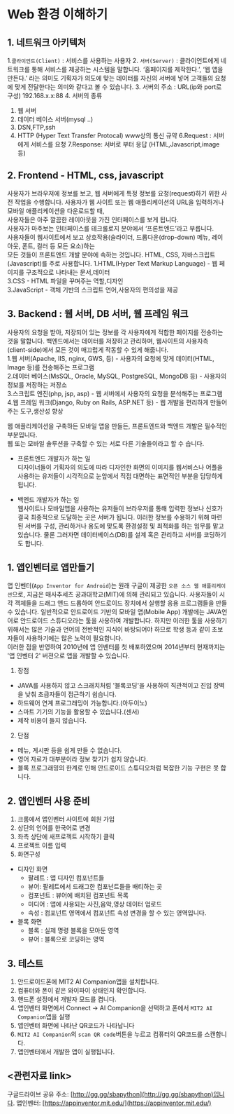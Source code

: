 # Web 환경 이해하기
## 1. 네트워크 아키텍처 
1.`클라이언트(Client)` : 서비스를 사용하는 사용자
2. `서버(Server)` : 클라이언트에게 네트워크를 통해 서비스를 제공하는 시스템을 말합니다.
‘홈페이지를 제작한다.’, ‘웹 앱을 만든다.’ 라는 의미도 기획자가 의도에 맞는 데이터를 자신의 서버에 넣어 고객들의 요청에 맞게 전달한다는 의미와 같다고 볼 수 있습니다.
3. 서버의 주소 : URL(ip와 port로 구성) 192.168.x.x:88
4. 서버의 종류
  1. 웹 서버
  2. 데이터 베이스 서버(mysql ..)
  3. DSN,FTP,ssh
5. HTTP (Hyper Text Transfer Protocal) www상의 통신 규약
6.Request : 서버에게 서비스를 요청 
7.Response: 서버로 부터 응답 (HTML,Javascript,image 등)
## 2. Frontend - HTML, css, javascript  
사용자가 브라우저에 정보를 보고, 웹 서버에게 특정 정보를 요청(request)하기 위한 사전 작업을 수행합니다.
사용자가 웹 사이트 또는 웹 애플리케이션의 URL을 입력하거나 모바일 애플리케이션을 다운로드할 때,    
사용자들은 아주 깔끔한 레이아웃을 가진 인터페이스를 보게 됩니다.   
사용자가 마주보는 인터페이스를 테크롤로지 분야에서 ‘프론트엔드’라고 부릅니다.  
사용자들이 웹사이트에서 보고 상호작용(슬라이더, 드롭다운(drop-down) 메뉴, 레이아웃, 폰트, 컬러 등 모든 요소)하는  
모든 것들이 프론트엔드 개발 분야에 속하는 것입니다. HTML, CSS, 자바스크립트(Javascript)를 주로 사용합니다.
 1.HTML(Hyper Text Markup Language) - 웹 페이지를 구조적으로 나타내는 문서,데이터  
 3.CSS - HTML 파일을 꾸며주는 역할,디자인  
 3.JavaScript - 객체 기반의 스크립트 언어,사용자의 편의성을 제공  
## 3. Backend : 웹 서버, DB 서버, 웹 프레임 워크 
사용자의 요청을 받아, 저장되어 있는 정보를 각 사용자에게 적합한 페이지를 전송하는 것을 말합니다. 
백엔드에서는 데이터를 저장하고 관리하며, 웹사이트의 사용자측(client-side)에서 모든 것이 매끄럽게 작동할 수 있게 해줍니다.  
 1.웹 서버(Apache, IIS, nginx, GWS, 등) - 사용자의 요청에 맞게 데이터(HTML, Image 등)를 전송해주는 프로그램  
 2.데이터 베이스(MsSQL, Oracle, MySQL, PostgreSQL, MongoDB 등) - 사용자의 정보를 저장하는 저장소  
 3.스크립트 엔진(php, jsp, asp) - 웹 서버에서 사용자의 요청을 분석해주는 프로그램  
 4.웹 프레임 워크(Django, Ruby on Rails, ASP.NET 등) - 웹 개발을 편리하게 만들어 주는 도구,생산성 향상


웹 애플리케이션을 구축하든 모바일 앱을 만들든, 프론트엔드와 백엔드 개발은 필수적인 부분입니다.  
웹 또는 모바일 솔루션을 구축할 수 있는 서로 다른 기술들이라고 할 수 습니다.   
 
* 프론트엔드 개발자가 하는 일  
디자이너들이 기획자의 의도에 따라 디자인한 화면의 이미지를 웹서비스나 어플을 사용하는 유저들이 시각적으로 
눈앞에서 직접 대면하는 표면적인 부분을 담당하게 됩니다.  
   
* 백엔드 개발자가 하는 일   
웹사이트나 모바일앱을 사용하는 유저들이 브라우저를 통해 입력한 정보나 신호가 결국 최종적으로 도달하는 곳은 서버가 됩니다.
이러한 정보를 수용하기 위해 마련된 서버를 구성, 관리하거나 용도에 맞도록 환경설정 및 최적화를 하는 임무를 맡고 있습니다. 
물론 그러자면 데이터베이스(DB)를 설계 혹은 관리하고 서버를 코딩하기도 합니다.

## 1. 앱인벤터로 앱만들기  
앱 인벤터(`App Inventor for Android`)는 원래 구글이 제공한 `오픈 소스 웹 애플리케이션`으로, 지금은 매사추세츠 공과대학교(MIT)에 의해 관리되고 있습니다. 
사용자들이 시각 객체들을 드래그 앤드 드롭하여 안드로이드 장치에서 실행할 응용 프로그램들을 만들 수 있습니다. 
일반적으로 안드로이드 기반의 모바일 앱(Mobile App) 개발에는 JAVA언어로 안드로이드 스튜디오라는 툴을 사용하여 개발합니다. 
하지만 이러한 툴을 사용하기 위해서는 많은 기술과 언어의 전반적인 지식이 바탕되어야 하므로 학생 등과 같이 초보자들이 사용하기에는 많은 노력이 필요합니다.    
이러한 점을 반영하여 2010년에 앱 인벤터를 첫 배포하였으며 2014년부터 현재까지는 '앱 인벤터 2' 버젼으로 앱을 개발할 수 있습니다.  
1. 장점  
  * JAVA를 사용하지 않고 스크래치처럼 '블록코딩'을 사용하여 직관적이고 진입 장벽을 낮춰 초급자들이 접근하기 쉽습니다.
  * 하드웨어 연계 프로그래밍이 가능합니다.(아두이노)  
  * 스마트 기기의 기능을 활용할 수 있습니다.(센서)
  * 제작 비용이 들지 않습니다.   
2. 단점  
  * 메뉴, 게시판 등을 쉽게 만들 수 없습니다.  
  * 영어 자료가 대부분이라 정보 찾기가 쉽지 않습니다.  
  * 블록 프로그래밍의 한계로 인해 안드로이드 스튜디오처럼 복잡한 기능 구현은 못 합니다.  

 
## 2. 앱인벤터 사용 준비
1. 크롬에서 앱인벤터 사이트에 회원 가입
2. 상단의 언어를 한국어로 변경
3. 좌측 상단에 새프로젝트 시작하기 클릭
4. 프로젝트 이름 입력
5. 화면구성
* 디자인 화면  
  * 팔레트 : 앱 디자인 컴포넌트들
  * 뷰어: 팔레트에서 드래그한 컴포넌트들을 배티하는 곳
  * 컴포넌트 : 뷰어에 배치된 컴포넌트 목록 
  * 미디어 : 앱에 사용되는 사진,음악,영상 데이터 업로드
  * 속성 : 컴포넌트 영역에서 컴포넌트 속성 변경을 할 수 있는 영역입니다.
* 블록 화면 
  * 블록 : 실제 명령 블록을 모아둔 영역 
  * 뷰어 : 블록으로 코딩하는 영역  

## 3. 테스트  
1. 안드로이드폰에 MIT2 AI Companion앱을 설치합니다.
2. 컴퓨터와 폰이 같은 와이파이 상태인지 확인합니다.
3. 핸드폰 설정에서 개발자 모드를 켭니다.
4. 앱인벤터 화면에서 Connect -> AI Companion을 선택하고 폰에서 `MIT2 AI Companion`앱을 실행 
5. 앱인벤터 화면에 나타난 QR코드가 나타납니다
6. `MIT2 AI Companion`의 `scan QR code`버튼을 누르고 컴퓨터의 QR코드를 스캔합니다.
7. 앱인벤터에서 개발한 앱이 실행됩니다.



## <관련자료 link>
구글드라이브 공유 주소: [http://gg.gg/sbapython](http://gg.gg/sbapython)입니다. 
앱인벤터: [https://appinventor.mit.edu/](https://appinventor.mit.edu/)



